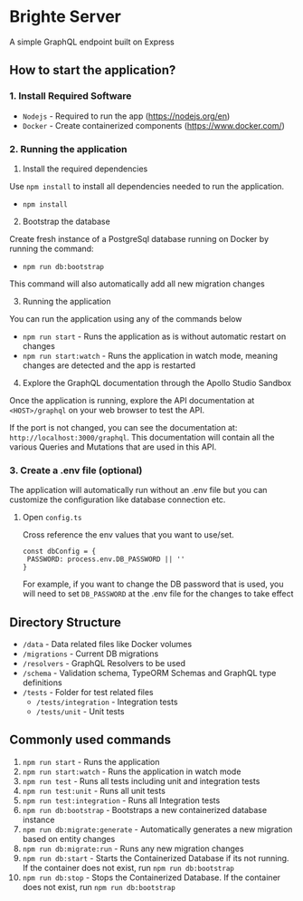 # Brighte Server

A simple GraphQL endpoint built on Express

## How to start the application?

### 1. Install Required Software

- `Nodejs` - Required to run the app (https://nodejs.org/en)
- `Docker` - Create containerized components (https://www.docker.com/)

### 2. Running the application

1.  Install the required dependencies

Use `npm install` to install all dependencies needed to run the application.

- `npm install`

2.  Bootstrap the database

Create fresh instance of a PostgreSql database running on Docker by running the command:

- `npm run db:bootstrap`

This command will also automatically add all new migration changes

3. Running the application

You can run the application using any of the commands below

- `npm run start` - Runs the application as is without automatic restart on changes
- `npm run start:watch` - Runs the application in watch mode, meaning changes are detected and the app is restarted

4. Explore the GraphQL documentation through the Apollo Studio Sandbox

Once the application is running, explore the API documentation at `<HOST>/graphql` on your web browser to test the API.

If the port is not changed, you can see the documentation at: `http://localhost:3000/graphql`. This documentation will contain all the various Queries and Mutations that are used in this API.

### 3. Create a .env file (optional)

The application will automatically run without an .env file but you can customize the configuration like database connection etc.

1. Open `config.ts`

   Cross reference the env values that you want to use/set.

   ```
   const dbConfig = {
    PASSWORD: process.env.DB_PASSWORD || ''
   }
   ```

   For example, if you want to change the DB password that is used, you will need to set `DB_PASSWORD` at the .env file for the changes to take effect

## Directory Structure

- `/data` - Data related files like Docker volumes
- `/migrations` - Current DB migrations
- `/resolvers` - GraphQL Resolvers to be used
- `/schema` - Validation schema, TypeORM Schemas and GraphQL type definitions
- `/tests` - Folder for test related files
  - `/tests/integration` - Integration tests
  - `/tests/unit` - Unit tests

## Commonly used commands

1. `npm run start` - Runs the application
2. `npm run start:watch` - Runs the application in watch mode
3. `npm run test` - Runs all tests including unit and integration tests
4. `npm run test:unit` - Runs all unit tests
5. `npm run test:integration` - Runs all Integration tests
6. `npm run db:bootstrap` - Bootstraps a new containerized database instance
7. `npm run db:migrate:generate` - Automatically generates a new migration based on entity changes
8. `npm run db:migrate:run` - Runs any new migration changes
9. `npm run db:start` - Starts the Containerized Database if its not running. If the container does not exist, run `npm run db:bootstrap` 
9. `npm run db:stop` - Stops the Containerized Database. If the container does not exist, run `npm run db:bootstrap` 


